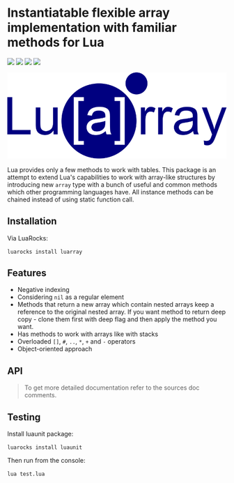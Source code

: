 # Instantiatable flexible array implementation with familiar methods for Lua
[![](https://img.shields.io/github/license/stein197/luarray)](LICENSE)
![](https://img.shields.io/github/v/tag/stein197/luarray?label=Version)
[![](https://img.shields.io/luarocks/v/stein197/luarray)](https://luarocks.org/modules/stein197/luarray)
[![](https://img.shields.io/github/size/stein197/luarray/init.lua)](init.lua)

![luarray](logo.svg)

Lua provides only a few methods to work with tables. This package is an attempt to extend Lua's capabilities to work with array-like structures by introducing new `array` type with a bunch of useful and common methods which other programming languages have. All instance methods can be chained instead of using static function call.

## Installation
Via LuaRocks:
```
luarocks install luarray
```

## Features
- Negative indexing
- Considering `nil` as a regular element
- Methods that return a new array which contain nested arrays keep a reference to the original nested array. If you want method to return deep copy - clone them first with deep flag and then apply the method you want.
- Has methods to work with arrays like with stacks
- Overloaded `[]`, `#`, `..`, `*`, `+` and `-` operators
- Object-oriented approach

## API

> To get more detailed documentation refer to the sources doc comments.

## Testing
Install luaunit package:
```
luarocks install luaunit
```

Then run from the console:
```
lua test.lua
```
